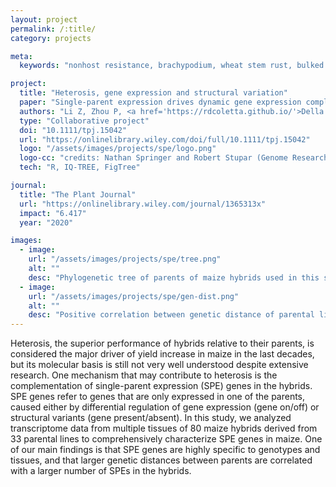 ```yaml
---
layout: project
permalink: /:title/
category: projects

meta:
  keywords: "nonhost resistance, brachypodium, wheat stem rust, bulked segregant analysis"

project:
  title: "Heterosis, gene expression and structural variation"
  paper: "Single-parent expression drives dynamic gene expression complementation in maize hybrids"
  authors: "Li Z, Zhou P, <a href='https://rdcoletta.github.io/'>Della Coletta R</a> et al."
  type: "Collaborative project"
  doi: "10.1111/tpj.15042"
  url: "https://onlinelibrary.wiley.com/doi/full/10.1111/tpj.15042"
  logo: "/assets/images/projects/spe/logo.png"
  logo-cc: "credits: Nathan Springer and Robert Stupar (Genome Research, 2007)"
  tech: "R, IQ-TREE, FigTree"

journal:
  title: "The Plant Journal"
  url: "https://onlinelibrary.wiley.com/journal/1365313x"
  impact: "6.417"
  year: "2020"

images:
  - image:
    url: "/assets/images/projects/spe/tree.png"
    alt: ""
    desc: "Phylogenetic tree of parents of maize hybrids used in this study"
  - image:
    url: "/assets/images/projects/spe/gen-dist.png"
    alt: ""
    desc: "Positive correlation between genetic distance of parental lines and number of SPE genes"
---
```

<p>Heterosis, the superior performance of hybrids relative to their parents, is considered the major driver of yield increase in maize in the last decades, but its molecular basis is still not very well understood despite extensive research. One mechanism that may contribute to heterosis is the complementation of single-parent expression (SPE) genes in the hybrids. SPE genes refer to genes that are only expressed in one of the parents, caused either by differential regulation of gene expression (gene on/off) or structural variants (gene present/absent). In this study, we analyzed transcriptome data from multiple tissues of 80 maize hybrids derived from 33 parental lines to comprehensively characterize SPE genes in maize. One of our main findings is that SPE genes are highly specific to genotypes and tissues, and that larger genetic distances between parents are correlated with a larger number of SPEs in the hybrids.</p>
